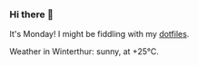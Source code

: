 ### Hi there :wave:

It's Monday! I might be fiddling with my [dotfiles](https://github.com/bewuethr/dotfiles).

Weather in Winterthur: sunny, at +25°C.
